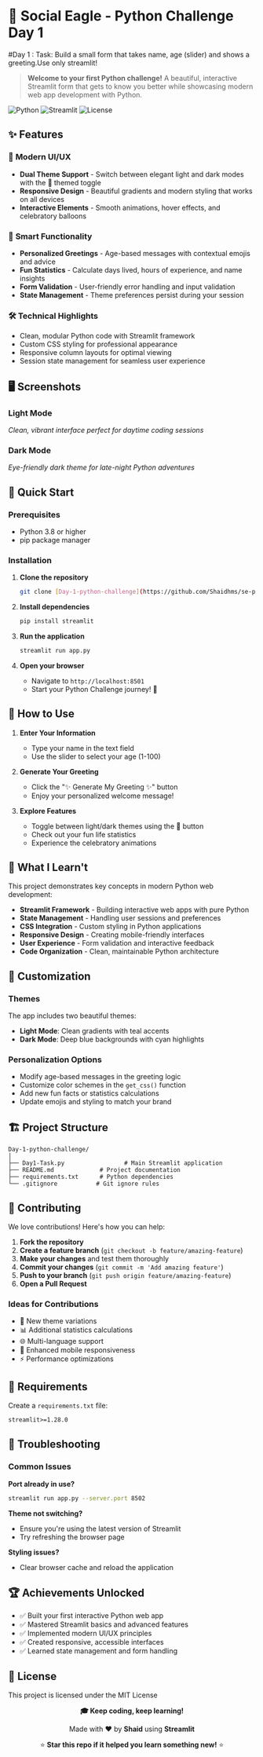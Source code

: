 # 🦅 Social Eagle - Python Challenge Day 1

#Day 1 : Task: Build a small form that takes name, age (slider) and shows a greeting.Use only streamlit!

> **Welcome to your first Python challenge!** A beautiful, interactive Streamlit form that gets to know you better while showcasing modern web app development with Python.

![Python](https://img.shields.io/badge/Python-3.8%2B-blue?style=for-the-badge&logo=python)
![Streamlit](https://img.shields.io/badge/Streamlit-1.28%2B-red?style=for-the-badge&logo=streamlit)
![License](https://img.shields.io/badge/License-MIT-green?style=for-the-badge)

## ✨ Features

### 🎨 **Modern UI/UX**
- **Dual Theme Support** - Switch between elegant light and dark modes with the 🦅 themed toggle
- **Responsive Design** - Beautiful gradients and modern styling that works on all devices
- **Interactive Elements** - Smooth animations, hover effects, and celebratory balloons

### 🚀 **Smart Functionality**  
- **Personalized Greetings** - Age-based messages with contextual emojis and advice
- **Fun Statistics** - Calculate days lived, hours of experience, and name insights
- **Form Validation** - User-friendly error handling and input validation
- **State Management** - Theme preferences persist during your session

### 🛠️ **Technical Highlights**
- Clean, modular Python code with Streamlit framework
- Custom CSS styling for professional appearance  
- Responsive column layouts for optimal viewing
- Session state management for seamless user experience

## 🖥️ Screenshots

### Light Mode
*Clean, vibrant interface perfect for daytime coding sessions*

### Dark Mode  
*Eye-friendly dark theme for late-night Python adventures*

## 🚀 Quick Start

### Prerequisites
- Python 3.8 or higher
- pip package manager

### Installation

1. **Clone the repository**
   ```bash
   git clone [Day-1-python-challenge](https://github.com/Shaidhms/se-python-challenge-shaid/tree/049762c6eefc4f143dd671fdc0d8527de7eb7a96/Day-1-python-challenge)
   ```

2. **Install dependencies**
   ```bash
   pip install streamlit
   ```

3. **Run the application**
   ```bash
   streamlit run app.py
   ```

4. **Open your browser**
   - Navigate to `http://localhost:8501`
   - Start your Python Challenge journey! 🎉

## 🎯 How to Use

1. **Enter Your Information**
   - Type your name in the text field
   - Use the slider to select your age (1-100)

2. **Generate Your Greeting**
   - Click the "✨ Generate My Greeting ✨" button
   - Enjoy your personalized welcome message!

3. **Explore Features**
   - Toggle between light/dark themes using the 🦅 button
   - Check out your fun life statistics
   - Experience the celebratory animations

## 🧠 What I Learn't

This project demonstrates key concepts in modern Python web development:

- **Streamlit Framework** - Building interactive web apps with pure Python
- **State Management** - Handling user sessions and preferences
- **CSS Integration** - Custom styling in Python applications  
- **Responsive Design** - Creating mobile-friendly interfaces
- **User Experience** - Form validation and interactive feedback
- **Code Organization** - Clean, maintainable Python architecture

## 🎨 Customization

### Themes
The app includes two beautiful themes:
- **Light Mode**: Clean gradients with teal accents
- **Dark Mode**: Deep blue backgrounds with cyan highlights

### Personalization Options
- Modify age-based messages in the greeting logic
- Customize color schemes in the `get_css()` function
- Add new fun facts or statistics calculations
- Update emojis and styling to match your brand

## 🏗️ Project Structure

```
Day-1-python-challenge/
│
├── Day1-Task.py                 # Main Streamlit application
├── README.md             # Project documentation  
├── requirements.txt      # Python dependencies
└── .gitignore           # Git ignore rules
```

## 🤝 Contributing

We love contributions! Here's how you can help:

1. **Fork the repository**
2. **Create a feature branch** (`git checkout -b feature/amazing-feature`)
3. **Make your changes** and test them thoroughly
4. **Commit your changes** (`git commit -m 'Add amazing feature'`)
5. **Push to your branch** (`git push origin feature/amazing-feature`)
6. **Open a Pull Request**

### Ideas for Contributions
- 🎨 New theme variations
- 📊 Additional statistics calculations  
- 🌐 Multi-language support
- 📱 Enhanced mobile responsiveness
- ⚡ Performance optimizations

## 📝 Requirements

Create a `requirements.txt` file:
```txt
streamlit>=1.28.0
```

## 🐛 Troubleshooting

### Common Issues

**Port already in use?**
```bash
streamlit run app.py --server.port 8502
```

**Theme not switching?**
- Ensure you're using the latest version of Streamlit
- Try refreshing the browser page

**Styling issues?**
- Clear browser cache and reload the application

## 🏆 Achievements Unlocked

- ✅ Built your first interactive Python web app
- ✅ Mastered Streamlit basics and advanced features  
- ✅ Implemented modern UI/UX principles
- ✅ Created responsive, accessible interfaces
- ✅ Learned state management and form handling



## 📄 License

This project is licensed under the MIT License 


<div align="center">

**🎓 Keep coding, keep learning!**

Made with ❤️ by **Shaid** using **Streamlit**

⭐ **Star this repo if it helped you learn something new!** ⭐

</div>
